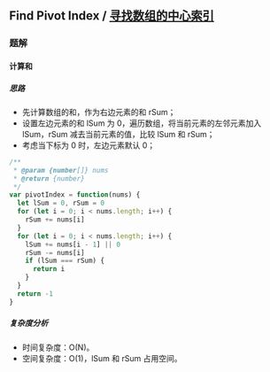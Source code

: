 ## Find Pivot Index / [寻找数组的中心索引](https://leetcode-cn.com/problems/find-pivot-index/)

### 题解
#### 计算和
##### 思路
+ 先计算数组的和，作为右边元素的和 rSum；
+ 设置左边元素的和 lSum 为 0，遍历数组，将当前元素的左邻元素加入 lSum，rSum 减去当前元素的值，比较 lSum 和 rSum；
+ 考虑当下标为 0 时，左边元素默认 0；

```js
/**
 * @param {number[]} nums
 * @return {number}
 */
var pivotIndex = function(nums) {
  let lSum = 0, rSum = 0
  for (let i = 0; i < nums.length; i++) {
    rSum += nums[i]
  }
  for (let i = 0; i < nums.length; i++) {
    lSum += nums[i - 1] || 0
    rSum -= nums[i]
    if (lSum === rSum) {
      return i
    }
  }
  return -1
}
```

##### 复杂度分析
+ 时间复杂度：O(N)。
+ 空间复杂度：O(1)，lSum 和 rSum 占用空间。